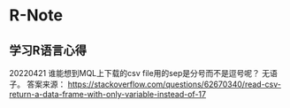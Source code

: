 # R-Note
学习R语言心得
------
20220421
谁能想到MQL上下载的csv file用的sep是分号而不是逗号呢？
无语子。
答案来源：
https://stackoverflow.com/questions/62670340/read-csv-return-a-data-frame-with-only-variable-instead-of-17
